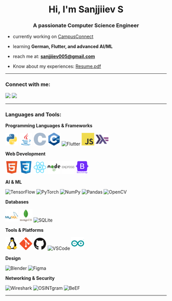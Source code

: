 <h1 align="center">Hi, I'm Sanjjiiev S</h1>
<h3 align="center">A passionate Computer Science Engineer</h3>

- currently working on [CampusConnect](https://github.com/Sivadharaneesh/Campus-Connect)

- learning **German, Flutter, and advanced AI/ML**

- reach me at: **sanjjiiev005@gmail.com**

- Know about my experiences: [Resume.pdf](https://github.com/sanjjiiev/Portfolio_Website/blob/master/public/Resume.pdf)


---

<h3 align="left">Connect with me:</h3>
<p align="left">
<a href="mailto:sanjjiiev005@gmail.com"><img src="https://img.shields.io/badge/Gmail-D14836?style=for-the-badge&logo=gmail&logoColor=white" /></a>
<a href="https://github.com/sanjjiiev"><img src="https://img.shields.io/badge/GitHub-100000?style=for-the-badge&logo=github&logoColor=white" /></a>
</p>

---

<h3 align="left">Languages and Tools:</h3>

**Programming Languages & Frameworks**
<p align="left">
  <img src="https://raw.githubusercontent.com/devicons/devicon/master/icons/python/python-original.svg" width="40" height="40" alt="Python"/>
  <img src="https://raw.githubusercontent.com/devicons/devicon/master/icons/java/java-original.svg" width="40" height="40" alt="Java"/>
  <img src="https://raw.githubusercontent.com/devicons/devicon/master/icons/c/c-original.svg" width="40" height="40" alt="C"/>
  <img src="https://raw.githubusercontent.com/devicons/devicon/master/icons/cplusplus/cplusplus-original.svg" width="40" height="40" alt="C++"/>
  <img src="https://www.vectorlogo.zone/logos/flutterio/flutterio-icon.svg" width="40" height="40" alt="Flutter"/>
  <img src="https://raw.githubusercontent.com/devicons/devicon/master/icons/javascript/javascript-original.svg" width="40" height="40" alt="JavaScript"/>
  <img src="https://raw.githubusercontent.com/devicons/devicon/master/icons/haskell/haskell-original.svg" width="40" height="40" alt="Haskell"/>
</p>

**Web Development**
<p align="left">
  <img src="https://raw.githubusercontent.com/devicons/devicon/master/icons/html5/html5-original.svg" width="40" height="40" alt="HTML"/>
  <img src="https://raw.githubusercontent.com/devicons/devicon/master/icons/css3/css3-original.svg" width="40" height="40" alt="CSS"/>
  <img src="https://raw.githubusercontent.com/devicons/devicon/master/icons/react/react-original.svg" width="40" height="40" alt="React"/>
  <img src="https://raw.githubusercontent.com/devicons/devicon/master/icons/nodejs/nodejs-original-wordmark.svg" width="40" height="40" alt="NodeJS"/>
  <img src="https://raw.githubusercontent.com/devicons/devicon/master/icons/express/express-original-wordmark.svg" width="40" height="40" alt="ExpressJS"/>
  <img src="https://raw.githubusercontent.com/devicons/devicon/master/icons/bootstrap/bootstrap-plain-wordmark.svg" width="40" height="40" alt="Bootstrap"/>
</p>

**AI & ML**
<p align="left">
  <img src="https://www.vectorlogo.zone/logos/tensorflow/tensorflow-icon.svg" width="40" height="40" alt="TensorFlow"/>
  <img src="https://pytorch.org/assets/images/pytorch-logo.png" width="40" height="40" alt="PyTorch"/>
  <img src="https://raw.githubusercontent.com/numpy/numpy/main/branding/logo/primary/numpylogo.svg" width="40" height="40" alt="NumPy"/>
  <img src="https://pandas.pydata.org/static/img/pandas_mark.svg" width="40" height="40" alt="Pandas"/>
  <img src="https://opencv.org/wp-content/uploads/2020/07/OpenCV_logo_no_text.png" width="40" height="40" alt="OpenCV"/>
</p>

**Databases**
<p align="left">
  <img src="https://raw.githubusercontent.com/devicons/devicon/master/icons/mysql/mysql-original-wordmark.svg" width="40" height="40" alt="MySQL"/>
  <img src="https://raw.githubusercontent.com/devicons/devicon/master/icons/mongodb/mongodb-original-wordmark.svg" width="40" height="40" alt="MongoDB"/>
  <img src="https://www.vectorlogo.zone/logos/sqlite/sqlite-icon.svg" width="40" height="40" alt="SQLite"/>
</p>

**Tools & Platforms**
<p align="left">
  <img src="https://raw.githubusercontent.com/devicons/devicon/master/icons/linux/linux-original.svg" width="40" height="40" alt="Linux"/>
  <img src="https://raw.githubusercontent.com/devicons/devicon/master/icons/git/git-original.svg" width="40" height="40" alt="Git"/>
  <img src="https://raw.githubusercontent.com/devicons/devicon/master/icons/github/github-original.svg" width="40" height="40" alt="GitHub"/>
  <img src="https://code.visualstudio.com/assets/images/code-stable.png" width="40" height="40" alt="VSCode"/>
  <img src="https://raw.githubusercontent.com/devicons/devicon/master/icons/arduino/arduino-original.svg" width="40" height="40" alt="Arduino"/>
</p>

**Design**
<p align="left">
  <img src="https://download.blender.org/branding/community/blender_community_badge_white.svg" width="40" height="40" alt="Blender"/>
  <img src="https://upload.wikimedia.org/wikipedia/commons/3/33/Figma-logo.svg" width="40" height="40" alt="Figma"/>
</p>

**Networking & Security**
<p align="left">
  <img src="https://upload.wikimedia.org/wikipedia/commons/d/d5/Wireshark_icon.svg" width="40" height="40" alt="Wireshark"/>
  <img src="https://raw.githubusercontent.com/Datalux/OSINTgram/main/img/osintgram.png" width="40" height="40" alt="OSINTgram"/>
  <img src="https://avatars.githubusercontent.com/u/85246860?s=280&v=4" width="40" height="40" alt="BeEF"/>
</p>

---
